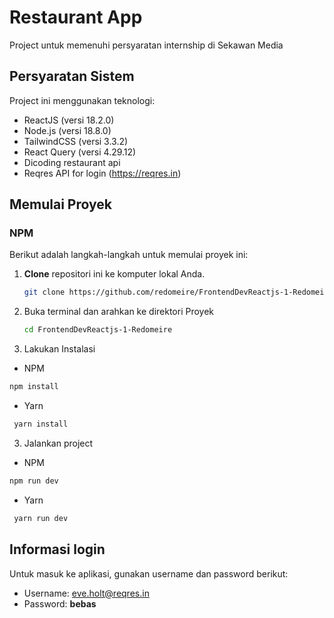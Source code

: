 # Restaurant App

Project untuk memenuhi persyaratan internship di Sekawan Media

## Persyaratan Sistem

Project ini menggunakan teknologi:

- ReactJS (versi 18.2.0)
- Node.js (versi 18.8.0)
- TailwindCSS (versi 3.3.2)
- React Query (versi 4.29.12)
- Dicoding restaurant api
- Reqres API for login (https://reqres.in)

## Memulai Proyek 

### NPM

Berikut adalah langkah-langkah untuk memulai proyek ini:

1. **Clone** repositori ini ke komputer lokal Anda.

   ```bash
   git clone https://github.com/redomeire/FrontendDevReactjs-1-Redomeire.git
   ```
2. Buka terminal dan arahkan ke direktori Proyek
   
   ```bash
   cd FrontendDevReactjs-1-Redomeire
   ```

3. Lakukan Instalasi
  - NPM
   ```bash
   npm install
   ```
  - Yarn
  ```bash
   yarn install
  ```

3. Jalankan project
  - NPM
   ```bash
   npm run dev
   ```
  - Yarn
  ```bash
   yarn run dev
  ```

## Informasi login
Untuk masuk ke aplikasi, gunakan username dan password berikut:

- Username: eve.holt@reqres.in
- Password: **bebas**
